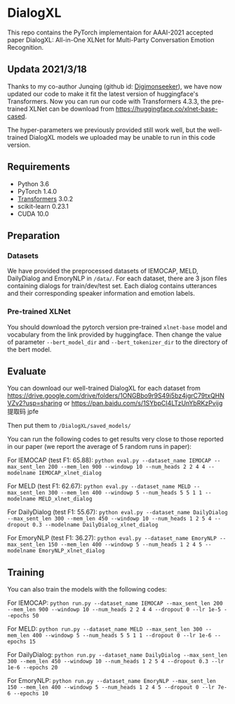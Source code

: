 # DialogXL
This repo contains the PyTorch implementaion for AAAI-2021 accepted paper DialogXL: All-in-One XLNet for Multi-Party Conversation Emotion Recognition.

## Updata 2021/3/18
Thanks to my co-author Junqing (github id: [Digimonseeker](https://github.com/Digimonseeker)), we have now updated our code to make it fit the latest version of huggingface's Transformers. Now you can run our code with Transformers 4.3.3, the pre-trained XLNet can be download from https://huggingface.co/xlnet-base-cased.

The hyper-parameters we previously provided still work well, but the well-trained DialogXL models we uploaded may be unable to run in this code version.

## Requirements
* Python 3.6
* PyTorch 1.4.0
* [Transformers](https://github.com/huggingface/transformers) 3.0.2
* scikit-learn 0.23.1
* CUDA 10.0

## Preparation

### Datasets
We have provided the preprocessed datasets of IEMOCAP, MELD, DailyDialog and EmoryNLP in `/data/`. For each dataset, there are 3 json files containing dialogs for train/dev/test set. Each dialog contains utterances
 and their corresponding speaker information and emotion labels.
 
### Pre-trained XLNet
You should download the pytorch version pre-trained 
`xlnet-base` model and vocabulary from the link provided by huggingface. 
Then change the value of parameter `--bert_model_dir` and `--bert_tokenizer_dir` to the directory of the bert model.

## Evaluate
You can download our well-trained DialogXL for each dataset from 
https://drive.google.com/drive/folders/1ONGBbo9r9S49i5bz4jgrC79txQHNVZv2?usp=sharing
or https://pan.baidu.com/s/1SYbpCI4LTzUnYbRKzPvijg 提取码 jpfe

Then put them to `/DialogXL/saved_models/`

You can run the following codes to get results very close to those reported in our paper (we report the average of 5 random runs in paper):

For IEMOCAP (test F1: 65.88): 
`python eval.py --dataset_name IEMOCAP --max_sent_len 200 --mem_len 900 --windowp 10 --num_heads 2 2 4 4 --modelname IEMOCAP_xlnet_dialog`

For MELD (test F1: 62.67):
`python eval.py --dataset_name MELD --max_sent_len 300 --mem_len 400 --windowp 5 --num_heads 5 5 1 1 --modelname MELD_xlnet_dialog`

For DailyDialog (test F1: 55.67): 
`python eval.py --dataset_name DailyDialog --max_sent_len 300 --mem_len 450 --windowp 10 --num_heads 1 2 5 4 --dropout 0.3 --modelname DailyDialog_xlnet_dialog
`

For EmoryNLP (test F1: 36.27): 
`python eval.py --dataset_name EmoryNLP --max_sent_len 150 --mem_len 400 --windowp 5 --num_heads 1 2 4 5 --modelname EmoryNLP_xlnet_dialog`


## Training
You can also train the models with the following codes:

For IEMOCAP: 
`python run.py --dataset_name IEMOCAP --max_sent_len 200 --mem_len 900 --windowp 10 --num_heads 2 2 4 4 --dropout 0 --lr 1e-5 --epochs 50`

For MELD: 
`python run.py --dataset_name MELD --max_sent_len 300 --mem_len 400 --windowp 5 --num_heads 5 5 1 1 --dropout 0 --lr 1e-6 --epochs 15`

For DailyDialog: 
`python run.py --dataset_name DailyDialog --max_sent_len 300 --mem_len 450 --windowp 10 --num_heads 1 2 5 4 --dropout 0.3 --lr 1e-6 --epochs 20`

For EmoryNLP: 
`python run.py --dataset_name EmoryNLP --max_sent_len 150 --mem_len 400 --windowp 5 --num_heads 1 2 4 5 --dropout 0 --lr 7e-6 --epochs 10`

